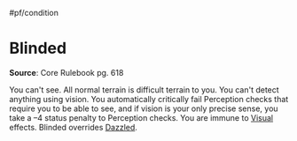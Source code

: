 #pf/condition
# Blinded
**Source**: Core Rulebook pg. 618

You can't see. All normal terrain is difficult terrain to you. You can't detect anything using vision. You automatically critically fail Perception checks that require you to be able to see, and if vision is your only precise sense, you take a –4 status penalty to Perception checks. You are immune to [Visual](../Traits/Visual.md) effects. Blinded overrides [Dazzled](Dazzled.md).